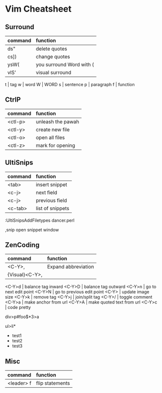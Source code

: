 # Vim Cheatsheet

## Surround

command | function
:------ | :--------
ds"     | delete quotes
cs])    | change quotes
ysW(    | you surround Word with (
vlS'    | visual surround

t | tag
w | word
W | WORD
s | sentence
p | paragraph
f | function


## CtrlP

command | function
:------ | :--------
&lt;ctl-p&gt; | unleash the pawah
&lt;ctl-y&gt; | create new file
&lt;ctl-o&gt; | open all files
&lt;ctl-z&gt; | mark for opening


## UltiSnips

command | function
:------ | :--------
&lt;tab&gt; |  insert snippet
&lt;c-j&gt; |  next field
&lt;c-j&gt; |  previous field
&lt;c-tab&gt; | list of snippets

:UltiSnipsAddFiletypes dancer.perl
    
,snip open snippet window


## ZenCoding

command | function
:------ | :-------
&lt;C-Y>,         |  Expand abbreviation
{Visual}&lt;C-Y>, | 

&lt;C-Y>d | balance tag inward
&lt;C-Y>D | balance tag outward
&lt;C-Y>n  | go to next edit point
&lt;C-Y>N  | go to previous edit point
&lt;C-Y> | update image size
&lt;C-Y>k | remove tag
&lt;C-Y>j | join/split tag
&lt;C-Y>/ | toggle comment
&lt;C-Y>a | make anchor from url
&lt;C-Y>A | make quoted text from url
&lt;C-Y>c | code pretty


div>p#foo$*3>a

  <div>
      <p id="foo1">
          <a href=""></a>
      </p>
      <p id="foo2">
          <a href=""></a>
      </p>
      <p id="foo3">
          <a href=""></a>
      </p>
  </div>

ul>li*

  <ul>
      <li>test1</li>
      <li>test2</li>
      <li>test3</li>
  </ul>

## Misc


command | function
:------ | :-------
&lt;leader&gt; f | flip statements
